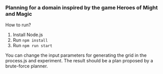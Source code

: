 ### Planning for a domain inspired by the game Heroes of Might and Magic

How to run? 
1. Install Node.js
2. Run ```npm install```
3. Run ```npm run start```

You can change the input parameters for generating the grid in the process.js and experiment. The result should be a plan proposed by a brute-force planner.
